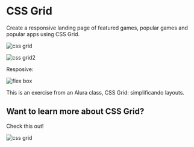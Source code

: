 # CSS Grid
Create a responsive landing page of featured games, popular games and popular apps using CSS Grid.

![css grid](https://user-images.githubusercontent.com/83920579/166468365-e7158bc8-31e7-4149-82e3-1a9284d1fecc.png)

![css grid2](https://user-images.githubusercontent.com/83920579/166468754-a77778e1-d2d8-4ae5-b900-37857ff2d399.png)

Resposive:

![flex box](https://user-images.githubusercontent.com/83920579/166954407-0dbff6b8-778c-48ec-92c0-0c5c21547567.png)

This is an exercise from an Alura class, CSS Grid: simplificando layouts.
## Want to learn more about CSS Grid?
Check this out!

![css grid](https://user-images.githubusercontent.com/83920579/166947848-ffc87e71-e313-4b5b-8d47-17723879f38f.png)
